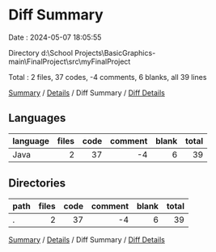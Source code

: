 # Diff Summary

Date : 2024-05-07 18:05:55

Directory d:\\School Projects\\BasicGraphics-main\\FinalProject\\src\\myFinalProject

Total : 2 files,  37 codes, -4 comments, 6 blanks, all 39 lines

[Summary](results.md) / [Details](details.md) / Diff Summary / [Diff Details](diff-details.md)

## Languages
| language | files | code | comment | blank | total |
| :--- | ---: | ---: | ---: | ---: | ---: |
| Java | 2 | 37 | -4 | 6 | 39 |

## Directories
| path | files | code | comment | blank | total |
| :--- | ---: | ---: | ---: | ---: | ---: |
| . | 2 | 37 | -4 | 6 | 39 |

[Summary](results.md) / [Details](details.md) / Diff Summary / [Diff Details](diff-details.md)